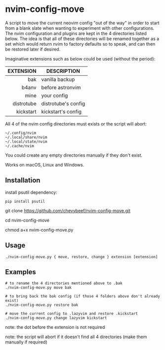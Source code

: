 # nvim-config-move
A script to move the current neovim config "out of the way" in order to 
start from a blank slate when wanting to experiment with other configurations.
The nvim configuration and plugins are kept in the 4 directories listed below.
The idea is that all of these directories will be renamed together as a set
which would return nvim to factory defaults so to speak, and can then be 
restored later if desired. 

Imaginative extensions such as below could be used (without the period):

|   EXTENSION   |       DESCRIPTION       | 
|--------------:|-------------------------|
|bak            | vanilla backup          |
|b4anv          | before astronvim        |
|mine           | your config             |
|distrotube     | distrotube's config     |
|kickstart      | kickstart's config      |

All 4 of the nvim config directories must exists or the script will abort:

```
~/.config/nvim
~/.local/share/nvim
~/.local/state/nvim
~/.cache/nvim
```

You could create any empty directories manually if they don't exist.

Works on macOS, Linux and Windows.

## Installation

install psutil dependency: 

```pip install psutil```

git clone https://github.com/chevybeef/nvim-config-move.git

cd nvim-config-move

chmod a+x nvim-config-move.py

## Usage

```./nvim-config-move.py { move, restore, change } extension [extension]```

## Examples

```
# to rename the 4 directories mentioned above to .bak
./nvim-config-move.py move bak 

# to bring back the bak config (if those 4 folders above don't already exist)
./nvim-config-move.py restore bak

# move the current config to .lazyvim and restore .kickstart
./nvim-config-move.py change lazyvim kickstart
```

note: the dot before the extension is not required

note: the script will abort if it doesn't find all 4 directories (make them manually if required)
